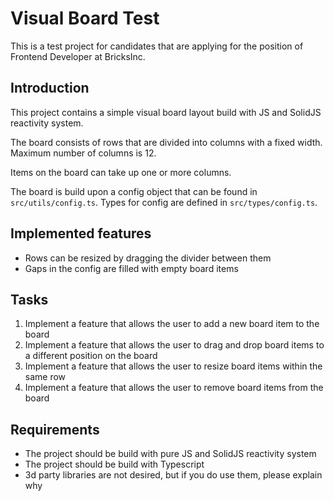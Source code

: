 # Visual Board Test

This is a test project for candidates that are applying for the position of Frontend Developer at BricksInc.

## Introduction

This project contains a simple visual board layout build with JS and SolidJS reactivity system. 

The board consists of rows that are divided into columns with a fixed width. Maximum number of columns is 12.

Items on the board can take up one or more columns.

The board is build upon a config object that can be found in `src/utils/config.ts`. Types for config are defined in `src/types/config.ts`.

## Implemented features

- Rows can be resized by dragging the divider between them
- Gaps in the config are filled with empty board items

## Tasks

1. Implement a feature that allows the user to add a new board item to the board 
2. Implement a feature that allows the user to drag and drop board items to a different position on the board
3. Implement a feature that allows the user to resize board items within the same row
4. Implement a feature that allows the user to remove board items from the board

## Requirements

- The project should be build with pure JS and SolidJS reactivity system
- The project should be build with Typescript
- 3d party libraries are not desired, but if you do use them, please explain why

